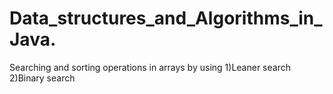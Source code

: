 # Data_structures_and_Algorithms_in_Java.

Searching and sorting operations in arrays by using
1)Leaner search
2)Binary search


